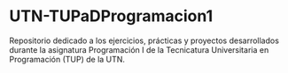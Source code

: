 # UTN-TUPaDProgramacion1
Repositorio dedicado a los ejercicios, prácticas y proyectos desarrollados durante la asignatura Programación I de la Tecnicatura Universitaria en Programación (TUP) de la UTN.
